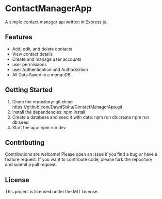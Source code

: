 # ContactManagerApp

A simple contact manager api written in Express.js.

## Features

* Add, edit, and delete contacts
* View contact details
* Create and manage user accounts
* user permissions 
* user Authentication and Authorization
* All Data Saved in a  mongoDB

## Getting Started

1. Clone the repository:
  git clone https://github.com/DawitSishu/ContactManagerApp.git
2. Install the dependencies:
  npm install
3. Create a database and seed it with data:
  npm run db:create
  npm run db:seed
4. Start the app:
  npm run dev

## Contributing
Contributions are welcome! Please open an issue if you find a bug or have a feature request. If you want to contribute code, please fork the repository and submit a pull request.

## License
This project is licensed under the MIT License.  
